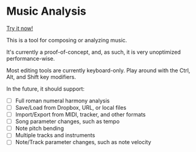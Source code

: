 # Music Analysis

[Try it now!](https://hlorenzi.github.io/musicanalysis/)

This is a tool for composing or analyzing music.

It's currently a proof-of-concept, and, as such, it is
very unoptimized performance-wise.

Most editing tools are currently keyboard-only.
Play around with the Ctrl, Alt, and Shift key modifiers.

In the future, it should support:

- [ ] Full roman numeral harmony analysis
- [ ] Save/Load from Dropbox, URL, or local files
- [ ] Import/Export from MIDI, tracker, and other formats
- [ ] Song parameter changes, such as tempo
- [ ] Note pitch bending
- [ ] Multiple tracks and instruments
- [ ] Note/Track parameter changes, such as note velocity
